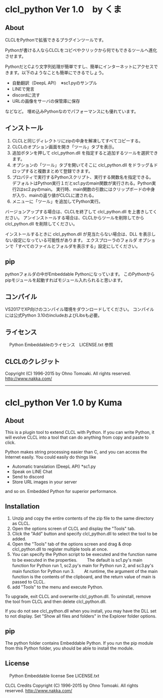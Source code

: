 ﻿# clcl_python Ver 1.0　by くま

## About
CLCLをPythonで拡張できるプラグインツールです。

Pythonが書ける人ならCLCLをコピペやクリックから何でもできるツールへ進化させます。

PythonだとCより文字列処理が簡単ですし、簡単にインターネットにアクセスできます。以下のようなことも簡単にできるでしょう。

- 自動翻訳（DeepL API）　※sc1.pyのサンプル
- LINEで発言
- discordに流す
- URLの画像をサーバの保管庫に保存

などなど。
埋め込みPythonなのでパフォーマンスにも優れています。

## インストール
1. CLCLと同じディレクトリにzipの中身を解凍してすべてコピーする。
2. CLCLのオプション画面を開き「ツール」タブを表示。
3. 追加ボタンを押して clcl_python.dll を指定すると追加するツールを選択できます。
4. オプションの「ツール」タブを開いてそこに clcl_python.dll をドラッグ＆ドロップすると複数まとめて登録できます。
5. プロパティで実行するPythonスクリプト、実行する関数名を指定できる。
   デフォルトはPython実行１だとsc1.pyのmain関数が実行される。Python実行2はsc2.pyのmain。
   実行時、main関数の引数にはクリップボードの中身が入り、mainの返り値がCLCLに渡される。
6. メニューに「ツール」を追加してPython実行。

バージョンアップする場合は、CLCLを終了して clcl_python.dll を上書きしてください。
アンインストールする場合は、CLCLからツールを削除してから clcl_python.dll を削除してください。

インストールするときに clcl_python.dll が見当たらない場合は、DLL を表示しない設定になっている可能性があります。
エクスプローラのフォルダ オプションで「すべてのファイルとフォルダを表示する」設定にしてください。

## pip
pythonフォルダの中がEmbeddable Pythonになっています。
このPythonからpipモジュールを起動すればモジュール入れられると思います。

## コンパイル
VS2017でXP向けのコンパイル環境をダウンロードしてください。
コンパイルには公式Python 3.10のincludeおよびLibsも必要。

## ライセンス
　Python Embeddableのライセンス　LICENSE.txt 参照


## CLCLのクレジット
Copyright (C) 1996-2015 by Ohno Tomoaki. All rights reserved.
	http://www.nakka.com/


-------------------------


# clcl_python Ver 1.0 by Kuma

## About
This is a plugin tool to extend CLCL with Python.
If you can write Python, it will evolve CLCL into a tool that can do anything from copy and paste to click.

Python makes string processing easier than C, and you can access the Internet easily.
You could easily do things like

- Automatic translation (DeepL API) *sc1.py
- Speak on LINE Chat
- Send to discord
- Store URL images in your server

and so on.
Embedded Python for superior performance.

## Installation
1. Unzip and copy the entire contents of the zip file to the same directory as CLCL.
2. Open the options screen of CLCL and display the "Tools" tab.
3. Click the "Add" button and specify clcl_python.dll to select the tool to be added.
4. Open the "Tools" tab of the options screen and drag & drop clcl_python.dll to register multiple tools at once.
5. You can specify the Python script to be executed and the function name to be executed in the properties.
　　The default is sc1.py's main function for Python run 1, sc2.py's main for Python run 2, and sc3.py's main function for Python run 3.
　　At runtime, the argument of the main function is the contents of the clipboard, and the return value of main is passed to CLCL.
6. add "Tools" to the menu and execute Python.

To upgrade, exit CLCL and overwrite clcl_python.dll.
To uninstall, remove the tool from CLCL and then delete clcl_python.dll.

If you do not see clcl_python.dll when you install, you may have the DLL set to not display.
Set "Show all files and folders" in the Explorer folder options.

## pip
The python folder contains Embeddable Python.
If you run the pip module from this Python folder, you should be able to install the module.


## License
　Python Embeddable license See LICENSE.txt


CLCL Credits
Copyright (C) 1996-2015 by Ohno Tomoaki. All rights reserved.
http://www.nakka.com/



